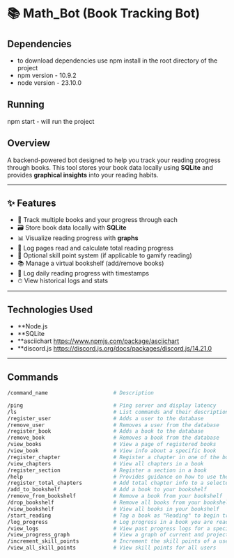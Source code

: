 # 📚  Math_Bot (Book Tracking Bot)

## Dependencies
- to download dependencies use npm install in the root directory of the project
- npm version - 10.9.2
- node version - 23.10.0


## Running
npm start - will run the project 


## Overview
A backend-powered bot designed to help you track your reading progress through books. This tool stores your book data locally using **SQLite** and provides **graphical insights** into your reading habits.

---

## ✨ Features

- 📖 Track multiple books and your progress through each
- 🗃️ Store book data locally with **SQLite**
- 📊 Visualize reading progress with **graphs**
- 🔢 Log pages read and calculate total reading progress
- 🧠 Optional skill point system (if applicable to gamify reading)
- 📚 Manage a virtual bookshelf (add/remove books)
- 📅 Log daily reading progress with timestamps
- ⏱ View historical logs and stats

---

## Technologies Used

- **Node.js 
- **SQLite
- **asciichart https://www.npmjs.com/package/asciichart
- **discord.js https://discord.js.org/docs/packages/discord.js/14.21.0

---

## Commands

```bash
/command_name                     # Description

/ping                             # Ping server and display latency  
/ls                               # List commands and their descriptions  
/register_user                    # Adds a user to the database  
/remove_user                      # Removes a user from the database  
/register_book                    # Adds a book to the database  
/remove_book                      # Removes a book from the database  
/view_books                       # View a page of registered books  
/view_book                        # View info about a specific book  
/register_chapter                 # Register a chapter in one of the books  
/view_chapters                    # View all chapters in a book  
/register_section                 # Register a section in a book  
/help                             # Provides guidance on how to use the bot  
/register_total_chapters          # Add total chapter info to a selected book  
/add_to_bookshelf                 # Add a book to your bookshelf  
/remove_from_bookshelf            # Remove a book from your bookshelf  
/drop_bookshelf                   # Remove all books from your bookshelf  
/view_bookshelf                   # View all books in your bookshelf  
/start_reading                    # Tag a book as "Reading" to begin tracking  
/log_progress                     # Log progress in a book you are reading  
/view_logs                        # View past progress logs for a specific book  
/view_progress_graph              # View a graph of current and projected progress  
/increment_skill_points           # Increment the skill points of a user  
/view_all_skill_points            # View skill points for all users  
